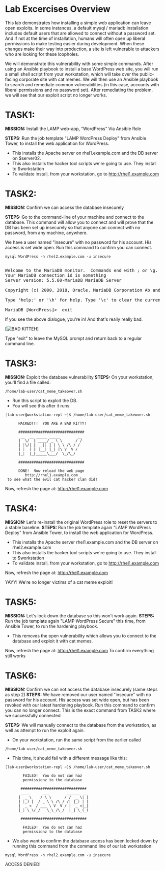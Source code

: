 # Lab Excercises Overview
This lab demonstrates how installing a simple web application can leave open exploits.  In some instances, a default mysql / mariadb installation includes default users that are allowed to connect without a password set.  And if not at the time of installation, humans will often open up liberal permissions to make testing easier during development.  When these changes make their way into production, a site is left vulnerable to attackers who are looking for these loopholes.

We will demonstrate this vulnerability with some simple commands.  After using an Ansible playbook to install a base WordPress web site, you will run a small shell script from your workstation, which will take over the public-facing corporate site with cat memes.  We will then use an Ansible playbook to search and remediate common vulnerabilities (in this case, accounts with liberal permissions and no password set).  After remediating the problem, we will see that our exploit script no longer works.


# TASK1:
__MISSION:__  Install the LAMP web-app, "WordPress" Via Ansible Role

__STEPS:__	Run the job template "LAMP WordPress Deploy" from Ansible Tower, to install the web application for WordPress.  

- This installs the Apache server on rhel1.example.com and the DB server on $server02.
- This also installs the hacker tool scripts we're going to use.  They install to $workstation
- To validate install, from your workstation, go to http://rhel1.example.com


# TASK2:	
__MISSION:__  Confirm we can access the database insecurely

__STEPS:__	Go to the command-line of your machine and connect to the database.  This command will allow you to connect and will prove that the DB has been set up insecurely so that anyone can connect with no password, from any machine, anywhere.

We have a user named "insecure" with no password for his account.  His access is set wide open.  Run this command to confirm you can connect.

```mysql WordPress -h rhel2.example.com -u insecure```
<pre>

Welcome to the MariaDB monitor.  Commands end with ; or \g.
Your MariaDB connection id is something
Server version: 5.5.60-MariaDB MariaDB Server

Copyright (c) 2000, 2018, Oracle, MariaDB Corporation Ab and others.

Type 'help;' or '\h' for help. Type '\c' to clear the current input statement.

MariaDB [WordPress]>  exit
</pre>

If you see the above dialogue, you're in!  And that's really really bad.

[![BAD KITTEH](https://raw.githubusercontent.com/RedHatDemos/SecurityDemos/master/2019Labs/WebAppLAMPLab/roles/wordpress-server/templates/twentyseventeen-catsploit/assets/images/cat-hack01.jpg)]


Type "exit" to leave the MySQL prompt and return back to a regular command line.


# TASK3:	
__MISSION:__  Exploit the database vulnerability
__STEPS:__	On your workstation, you'll find a file called:

 `/home/lab-user/cat_meme_takeover.sh` 

- Run this script to exploit the DB.
- You will see this after it runs:
```
[lab-user@workstation-repl ~]$ /home/lab-user/cat_meme_takeover.sh

      HACKED!!!  YOU ARE A BAD KITTY!

      ##############################
       __  __ _____ _____        __ 
      |  \/  | ____/ _ \ \      / / 
      | |\/| |  _|| | | \ \ /\ / /  
      | |  | | |__| |_| |\ V  V /   
      |_|  |_|_____\___/  \_/\_/    
   	       	       	       	  
      ##############################
                                    
      DONE!  Now reload the web page
         http://rhel1.example.com    
 to see what the evil cat hacker clan did!

```

Now, refresh the page at:  http://rhel1.example.com


# TASK4:	
__MISSION:__  Let's re-install the original WordPress role to reset the servers to a stable baseline.
__STEPS:__	Run the job template again "LAMP WordPress Deploy" from Ansible Tower, to install the web application for WordPress.  
- This installs the Apache server rhel1.example.com and the DB server on rhel2.example.com
- This also installs the hacker tool scripts we're going to use.  They install to $workstation
- To validate install, from your workstation, go to http://rhel1.example.com

Now, refresh the page at:  http://rhel1.example.com

YAYY!  We're no longer victims of a cat meme exploit!

# TASK5:	
__MISSION:__  Let's lock down the database so this won't work again.
__STEPS:__	Run the job template again "LAMP WordPress Secure" this time, from Ansible Tower, to run the hardening playbook.  
- This removes the open vulnerability which allows you to connect to the database and exploit it with cat memes.

Now, refresh the page at:  http://rhel1.example.com
To confirm everything still works


# TASK6:	
__MISSION:__  Confirm we can not access the database insecurely (same steps as step 2)
__STEPS:__	We have removed our user named "insecure" with no password for his account.  His access was set wide open, but has been revoked with our latest hardening playbook.  Run this command to confirm you can no longer connect.  This is the exact command from TASK2 where we successfully connected

__STEPS:__	We will manually connect to the database from the workstation, as well as attempt to run the exploit again.
- On your workstation, run the same script from the earlier called

 `/home/lab-user/cat_meme_takeover.sh` 

- This time, it should fail with a different message like this:
```
[lab-user@workstation-repl ~]$ /home/lab-user/cat_meme_takeover.sh

        FAILED!  You do not can haz
        permissionz to the database

       ############################## 
       ____      ___        ______  _ 
      |  _ \    / \ \      / /  _ \| |
      | |_) |  / _ \ \ /\ / /| |_) | |
      |  _ <  / ___ \ V  V / |  _ <|_|
      |_| \_\/_/   \_\_/\_/  |_| \_(_)
   	       	       	       	    
       ############################## 
                                      
        FAILED!  You do not can haz   
        permissionz to the database   
```
- We also want to confirm the database access has been locked down by running this command from the command line of our lab workstation:

```mysql WordPress -h rhel2.example.com -u insecure```

ACCESS DENIED!



